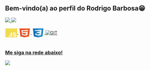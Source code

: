 ## Bem-vindo(a) ao perfil do Rodrigo Barbosa😁

 <div>
   <a href="https://github.com/bsbrodrigo">
   <img height="180em" src="https://github-readme-stats.vercel.app/api?username=bsbrodrigo&show_icons=true&theme=tokyonight&include_all_commits=true&count_private=true"/>
   <img height="180em" src="https://github-readme-stats.vercel.app/api/top-langs/?username=bsbrodrigo&layout=compact&langs_count=6&theme=tokyonight"/>
</div>
    
<div style="display: inline_block"><br>
  <img align="center" alt="Js" height="30" width="40" src="https://raw.githubusercontent.com/devicons/devicon/master/icons/javascript/javascript-plain.svg">
  <img align="center" alt="HTML" height="30" width="40" src="https://raw.githubusercontent.com/devicons/devicon/master/icons/html5/html5-original.svg">
  <img align="center" alt="CSS" height="30" width="40" src="https://raw.githubusercontent.com/devicons/devicon/master/icons/css3/css3-original.svg">
  <img align="center" alt="GIT" height="30" width="40" src="https://git-scm.com/images/logos/downloads/Git-Icon-1788C.svg">
</div>
 
<br>
 
### Me siga na rede abaixo!
 
<div> 
  <a href="https://www.linkedin.com/in/rodrigobsb" target="_blank"><img src="https://img.shields.io/badge/-LinkedIn-%230077B5?style=for-the-badge&logo=linkedin&logoColor=white" target="_blank"></a>
</div>

